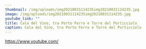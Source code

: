 ```yaml
---
thumbnail: /img/uploads/img20210831114235img20210831114235.jpg
image: /img/uploads/img20210831114235img20210831114235.jpg
youtube_link: ""
title: Cala del Vino, tra Porto Ferro e Torre del Porticciolo
caption: Cala del Vino, tra Porto Ferro e Torre del Porticciolo
---
```

https://www.youtube.com/

